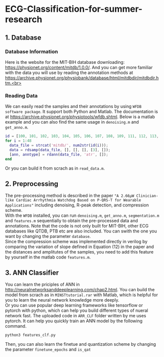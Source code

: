 # ECG-Classification-for-summer-research
## 1. Database
### Database Information
Here is the website for the MIT-BIH database downloading: https://physionet.org/content/mitdb/1.0.0/.
And you can get more familiar with the data you will use by reading the annotation methods at https://archive.physionet.org/physiobank/database/html/mitdbdir/mitdbdir.htm.<br>
### Reading Data
We can easily read the samples and their annotations by using `WFDB software package`. It support both Python and Matlab. The documentation is at
https://archive.physionet.org/physiotools/wfdb.shtml.
Below is a matlab example and you can also find the same usage in `denoising.m` and `get_anno.m`.<br>
```Matlab
id = [100, 101, 102, 103, 104, 105, 106, 107, 108, 109, 111, 112, 113, 114, 115, 116, 117, 118, 119, 121, 122, 123, 124, 200, 201, 202, 203, 205, 207, 208, 209, 210, 212, 213, 214, 215, 217, 219, 220, 221, 222, 223, 228, 230, 231, 232, 233, 234];
for i = 1:48 
  data_file = strcat('mitdb/', num2str(id(i)));
  data = rdsamp(data_file, [], [], [], [3], []);
  [ann, anntype] = rdann(data_file, 'atr', []);
end
```
Or you can build it from scrach as in `read_data.m`.
## 2. Preprocessing
The pre-processing method is described in the paper `"A 2.66µW Clinician-like Cardiac Arrhythmia Watchdog Based on P-QRS-T for Wearable Applications"` including denoising, R-peak detection, and compression scheme.<br>
With the `WFDB` installed, you can run `denoising.m`, `get_anno.m`, `segmentation.m` and `features.m` sequentially to obtain the pre-processed data and annotations. Note that the code is not only built for MIT-BIH, other ECG databases like QTDB, PTB etc are also included. You can swith the one you want by changing the parameter `database`. <br>
Since the compression scheme was implemented directly in verilog by comparing the variation of slope defined in Equation (12) in the paper and the distances and amplitutes of the samples, you need to add this feature by yourself in the matlab code `features.m`.
## 3. ANN Classifier
You can learn the priciples of ANN in http://neuralnetworksanddeeplearning.com/chap2.html. 
You can build the model from scrach as in `MINSTtutorial.rar` with Matlab, which is helpful for you to learn the neural network knowledge more deeply. <br>
Or you can use popular deep learning frameworks like tensorflow or pytorch with python, which can help you build different types of nueral network fast. The uploaded code in `ARR_CLF` folder written by me uses pytorch. It can help you quickly train an ANN model by the following command.
```ch
python3 features_clf.py
```
Then, you can also learn the finetue and quantization scheme by changing the parameter `finetune_epochs` and `is_qat`

